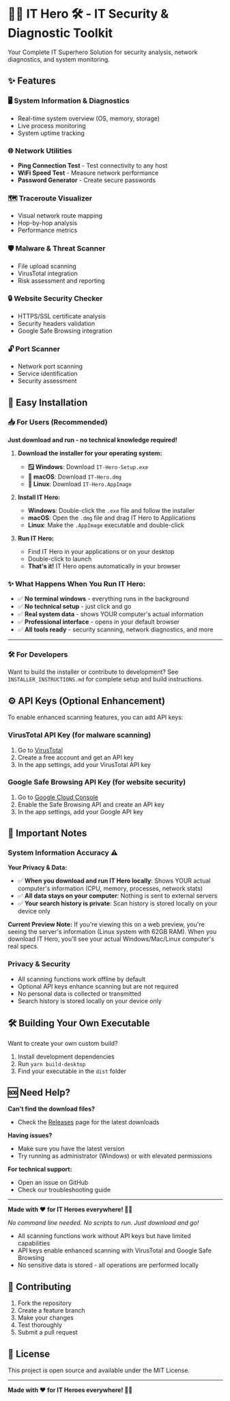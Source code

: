 # 🦸‍♂️ IT Hero 🛠️ - IT Security & Diagnostic Toolkit

Your Complete IT Superhero Solution for security analysis, network diagnostics, and system monitoring.

## ✨ Features

### 🖥️ System Information & Diagnostics
- Real-time system overview (OS, memory, storage)
- Live process monitoring
- System uptime tracking

### 🌐 Network Utilities  
- **Ping Connection Test** - Test connectivity to any host
- **WiFi Speed Test** - Measure network performance
- **Password Generator** - Create secure passwords

### 🗺️ Traceroute Visualizer
- Visual network route mapping
- Hop-by-hop analysis
- Performance metrics

### 🛡️ Malware & Threat Scanner
- File upload scanning
- VirusTotal integration
- Risk assessment and reporting

### 🔒 Website Security Checker
- HTTPS/SSL certificate analysis
- Security headers validation
- Google Safe Browsing integration

### 🔓 Port Scanner
- Network port scanning
- Service identification
- Security assessment

## 🚀 Easy Installation

### **📥 For Users (Recommended)**
**Just download and run - no technical knowledge required!**

1. **Download the installer for your operating system:**
   - **🪟 Windows**: Download `IT-Hero-Setup.exe`
   - **🍎 macOS**: Download `IT-Hero.dmg`
   - **🐧 Linux**: Download `IT-Hero.AppImage`

2. **Install IT Hero:**
   - **Windows**: Double-click the `.exe` file and follow the installer
   - **macOS**: Open the `.dmg` file and drag IT Hero to Applications
   - **Linux**: Make the `.AppImage` executable and double-click

3. **Run IT Hero:**
   - Find IT Hero in your applications or on your desktop
   - Double-click to launch
   - **That's it!** IT Hero opens automatically in your browser

### **✨ What Happens When You Run IT Hero:**
- ✅ **No terminal windows** - everything runs in the background
- ✅ **No technical setup** - just click and go
- ✅ **Real system data** - shows YOUR computer's actual information
- ✅ **Professional interface** - opens in your default browser
- ✅ **All tools ready** - security scanning, network diagnostics, and more

---

### **🛠️ For Developers**
Want to build the installer or contribute to development? See `INSTALLER_INSTRUCTIONS.md` for complete setup and build instructions.

## ⚙️ API Keys (Optional Enhancement)

To enable enhanced scanning features, you can add API keys:

### VirusTotal API Key (for malware scanning)
1. Go to [VirusTotal](https://www.virustotal.com/)
2. Create a free account and get an API key
3. In the app settings, add your VirusTotal API key

### Google Safe Browsing API Key (for website security)
1. Go to [Google Cloud Console](https://console.cloud.google.com/)
2. Enable the Safe Browsing API and create an API key
3. In the app settings, add your Google API key

## 📝 Important Notes

### System Information Accuracy ⚠️
**Your Privacy & Data:**

- ✅ **When you download and run IT Hero locally**: Shows YOUR actual computer's information (CPU, memory, processes, network stats)
- ✅ **All data stays on your computer**: Nothing is sent to external servers
- ✅ **Your search history is private**: Scan history is stored locally on your device only

**Current Preview Note:** If you're viewing this on a web preview, you're seeing the server's information (Linux system with 62GB RAM). When you download IT Hero, you'll see your actual Windows/Mac/Linux computer's real specs.

### Privacy & Security
- All scanning functions work offline by default
- Optional API keys enhance scanning but are not required
- No personal data is collected or transmitted
- Search history is stored locally on your device only

## 🛠️ Building Your Own Executable

Want to create your own custom build?

1. Install development dependencies
2. Run `yarn build-desktop`
3. Find your executable in the `dist` folder

## 🆘 Need Help?

**Can't find the download files?** 
- Check the [Releases](../../releases) page for the latest downloads

**Having issues?**
- Make sure you have the latest version
- Try running as administrator (Windows) or with elevated permissions

**For technical support:**
- Open an issue on GitHub
- Check our troubleshooting guide

---

**Made with ❤️ for IT Heroes everywhere! 🦸‍♂️**

*No command line needed. No scripts to run. Just download and go!*
- All scanning functions work without API keys but have limited capabilities
- API keys enable enhanced scanning with VirusTotal and Google Safe Browsing
- No sensitive data is stored - all operations are performed locally

## 🤝 Contributing

1. Fork the repository
2. Create a feature branch
3. Make your changes
4. Test thoroughly
5. Submit a pull request

## 📄 License

This project is open source and available under the MIT License.

---

**Made with ❤️ for IT Heroes everywhere! 🦸‍♂️**

